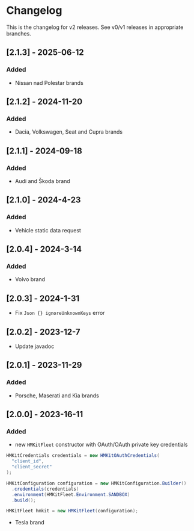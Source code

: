 # Changelog

This is the changelog for v2 releases. See v0/v1 releases in appropriate branches.

## [2.1.3] - 2025-06-12

### Added

- Nissan nad Polestar brands

## [2.1.2] - 2024-11-20

### Added

- Dacia, Volkswagen, Seat and Cupra brands

## [2.1.1] - 2024-09-18

### Added
- Audi and Škoda brand

## [2.1.0] - 2024-4-23

### Added

- Vehicle static data request

## [2.0.4] - 2024-3-14

### Added

- Volvo brand

## [2.0.3] - 2024-1-31

- Fix `Json {} ignoreUnknownKeys` error

## [2.0.2] - 2023-12-7

- Update javadoc

## [2.0.1] - 2023-11-29

### Added

- Porsche, Maserati and Kia brands

## [2.0.0] - 2023-16-11

### Added
- new `HMKitFleet` constructor with OAuth/OAuth private key credentials

```java
HMKitCredentials credentials = new HMKitOAuthCredentials(
  "client_id",
  "client_secret"
);

HMKitConfiguration configuration = new HMKitConfiguration.Builder()
  .credentials(credentials)
  .environment(HMKitFleet.Environment.SANDBOX)
  .build();

HMKitFleet hmkit = new HMKitFleet(configuration);
```

- Tesla brand
